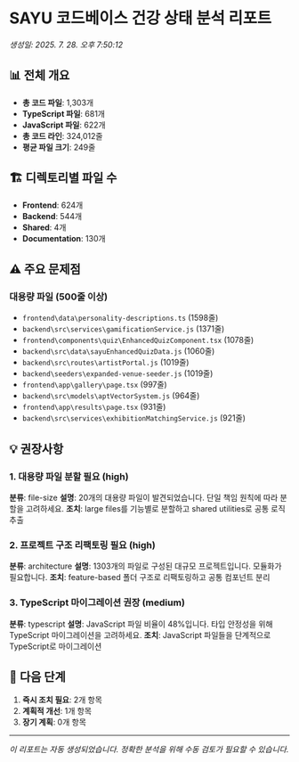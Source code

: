 # SAYU 코드베이스 건강 상태 분석 리포트
*생성일: 2025. 7. 28. 오후 7:50:12*

## 📊 전체 개요
- **총 코드 파일**: 1,303개
- **TypeScript 파일**: 681개
- **JavaScript 파일**: 622개
- **총 코드 라인**: 324,012줄
- **평균 파일 크기**: 249줄

## 🏗️ 디렉토리별 파일 수
- **Frontend**: 624개
- **Backend**: 544개
- **Shared**: 4개
- **Documentation**: 130개

## ⚠️ 주요 문제점
### 대용량 파일 (500줄 이상)
- `frontend\data\personality-descriptions.ts` (1598줄)
- `backend\src\services\gamificationService.js` (1371줄)
- `frontend\components\quiz\EnhancedQuizComponent.tsx` (1078줄)
- `backend\src\data\sayuEnhancedQuizData.js` (1060줄)
- `backend\src\routes\artistPortal.js` (1019줄)
- `backend\seeders\expanded-venue-seeder.js` (1019줄)
- `frontend\app\gallery\page.tsx` (997줄)
- `backend\src\models\aptVectorSystem.js` (964줄)
- `frontend\app\results\page.tsx` (931줄)
- `backend\src\services\exhibitionMatchingService.js` (921줄)


## 💡 권장사항
### 1. 대용량 파일 분할 필요 (high)
**분류**: file-size
**설명**: 20개의 대용량 파일이 발견되었습니다. 단일 책임 원칙에 따라 분할을 고려하세요.
**조치**: large files를 기능별로 분할하고 shared utilities로 공통 로직 추출

### 2. 프로젝트 구조 리팩토링 필요 (high)
**분류**: architecture
**설명**: 1303개의 파일로 구성된 대규모 프로젝트입니다. 모듈화가 필요합니다.
**조치**: feature-based 폴더 구조로 리팩토링하고 공통 컴포넌트 분리

### 3. TypeScript 마이그레이션 권장 (medium)
**분류**: typescript
**설명**: JavaScript 파일 비율이 48%입니다. 타입 안정성을 위해 TypeScript 마이그레이션을 고려하세요.
**조치**: JavaScript 파일들을 단계적으로 TypeScript로 마이그레이션


## 🎯 다음 단계
1. **즉시 조치 필요**: 2개 항목
2. **계획적 개선**: 1개 항목
3. **장기 계획**: 0개 항목

---
*이 리포트는 자동 생성되었습니다. 정확한 분석을 위해 수동 검토가 필요할 수 있습니다.*
